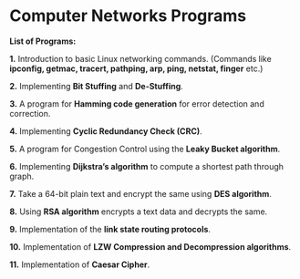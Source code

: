 # Computer Networks Programs

**List of Programs:**

**1.**		Introduction to basic Linux networking commands. (Commands like **ipconfig, getmac, tracert, pathping, arp, ping, netstat, finger** etc.)

**2.**		Implementing **Bit Stuffing** and **De-Stuffing**.

**3.**		A program for **Hamming code generation** for error detection and correction.
 
**4.**		Implementing **Cyclic Redundancy Check (CRC)**.

**5.**		A program for Congestion Control using the **Leaky Bucket algorithm**.

**6.**		Implementing **Dijkstra’s algorithm** to compute a shortest path through graph.
 
**7.**		Take a 64-bit plain text and encrypt the same using **DES algorithm**.
  
**8.**		Using **RSA algorithm** encrypts a text data and decrypts the same.

**9.**		Implementation of the **link state routing protocols**.

**10.**		Implementation of **LZW Compression and Decompression algorithms**.

**11.**		Implementation of **Caesar Cipher**.
